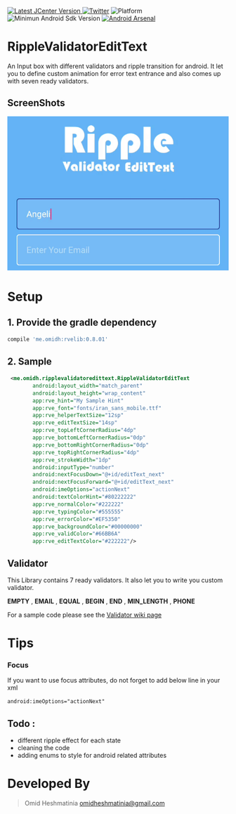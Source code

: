  [ ![Latest JCenter Version](https://api.bintray.com/packages/omidheshmatinia/maven/RippleValidatorEditText/images/download.svg) ](https://bintray.com/omidheshmatinia/maven/RippleValidatorEditText/_latestVersion)  [![Twitter](https://img.shields.io/badge/Twitter-@Smartiiiiz-blue.svg?style=flat)](http://twitter.com/Smartiiiiz)
![Platform](https://img.shields.io/badge/Platform-Android-green.svg) ![Minimun Android Sdk Version](https://img.shields.io/badge/min--sdk-11-yellowgreen.svg) [![Android Arsenal](https://img.shields.io/badge/Android%20Arsenal-Ripple%20Validator%20EditText-brightgreen.svg?style=flat)](https://android-arsenal.com/details/1/5901)
# RippleValidatorEditText
An Input box with different validators and ripple transition for android. It let you to define custom animation for error text entrance and also comes up with seven ready validators.

## ScreenShots

<img src="/sample/sample1.gif"/>

# Setup
## 1. Provide the gradle dependency
```gradle
compile 'me.omidh:rvelib:0.8.01'
```
## 2. Sample

```xml
 <me.omidh.ripplevalidatoredittext.RippleValidatorEditText
        android:layout_width="match_parent"
        android:layout_height="wrap_content"
        app:rve_hint="My Sample Hint"
        app:rve_font="fonts/iran_sans_mobile.ttf"
        app:rve_helperTextSize="12sp"
        app:rve_editTextSize="14sp"
        app:rve_topLeftCornerRadius="4dp"
        app:rve_bottomLeftCornerRadius="0dp"
        app:rve_bottomRightCornerRadius="0dp"
        app:rve_topRightCornerRadius="4dp"
        app:rve_strokeWidth="1dp"
        android:inputType="number"
        android:nextFocusDown="@+id/editText_next"
        android:nextFocusForward="@+id/editText_next"
        android:imeOptions="actionNext"
        android:textColorHint="#80222222"
        app:rve_normalColor="#222222"
        app:rve_typingColor="#555555"
        app:rve_errorColor="#EF5350"
        app:rve_backgroundColor="#00000000"
        app:rve_validColor="#66BB6A"
        app:rve_editTextColor="#222222"/>
```

## Validator
This Library contains 7 ready validators. It also let you to write you custom validator. 

**EMPTY** , **EMAIL** , **EQUAL** , **BEGIN** , **END** , **MIN_LENGTH** , **PHONE**

For a sample code please see the [Validator wiki page](https://github.com/omidheshmatinia/RippleValidatorEditText/wiki/Validators)

# Tips

### Focus
If you want to use focus attributes, do not forget to add below line in your xml

```xml
android:imeOptions="actionNext"
```

## Todo :
 - different ripple effect for each state
 - cleaning the code
 - adding enums to style for android related attributes

# Developed By

> Omid Heshmatinia
> omidheshmatinia@gmail.com
